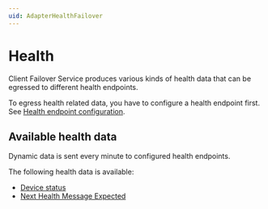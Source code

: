 ```yaml
---
uid: AdapterHealthFailover
---
```


# Health

Client Failover Service produces various kinds of health data that can be egressed to different health endpoints.

To egress health related data, you have to configure a health endpoint first. See [Health endpoint configuration](xref:HealthEndpointConfiguration).

## Available health data

Dynamic data is sent every minute to configured health endpoints.

The following health data is available:

- [Device status](xref:DeviceStatus)
- [Next Health Message Expected](xref:NextHealthMessageExpected)
